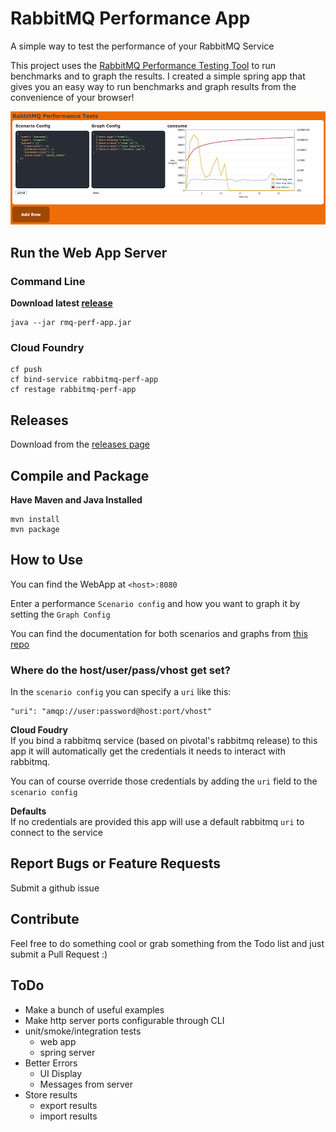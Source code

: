 # RabbitMQ Performance App

A simple way to test the performance of your RabbitMQ Service

This project uses the [RabbitMQ Performance Testing Tool]( https://github.com/rabbitmq/rabbitmq-perf-test/ ) to run benchmarks and to graph the results. I created a simple spring app that gives you an easy way to run benchmarks and graph results from the convenience of your browser!

![Screenshot from the chrome](rmq-perf-app-screenshot.png)

## Run the Web App Server

### Command Line
**Download latest [release](https://github.com/johnlonganecker/rabbitmq-performance-app/releases)**
```
java --jar rmq-perf-app.jar
```

### Cloud Foundry
```
cf push
cf bind-service rabbitmq-perf-app
cf restage rabbitmq-perf-app
```

## Releases
Download from the [releases page](https://github.com/johnlonganecker/rabbitmq-performance-app/releases)

## Compile and Package
**Have Maven and Java Installed**
```
mvn install
mvn package
```

## How to Use
You can find the WebApp at `<host>:8080`

Enter a performance `Scenario config` and how you want to graph it by setting the `Graph Config` 

You can find the documentation for both scenarios and graphs from [this repo](https://github.com/rabbitmq/rabbitmq-perf-test/blob/aeead278089125753268fc61ab91caa155220459/html/README.md)

### Where do the host/user/pass/vhost get set?
In the `scenario config` you can specify a `uri` like this:

```
"uri": "amqp://user:password@host:port/vhost"
```

**Cloud Foudry**<br>
If you bind a rabbitmq service (based on pivotal's rabbitmq release) to this app it will automatically get the credentials it needs to interact with rabbitmq.

You can of course override those credentials by adding the `uri` field to the `scenario config`

**Defaults**<br>
If no credentials are provided this app will use a default rabbitmq `uri` to connect to the service

## Report Bugs or Feature Requests
Submit a github issue

## Contribute
Feel free to do something cool or grab something from the Todo list and just submit a Pull Request :)

## ToDo
- Make a bunch of useful examples
- Make http server ports configurable through CLI
- unit/smoke/integration tests
  - web app
  - spring server
- Better Errors
  - UI Display
  - Messages from server
- Store results
  - export results
  - import results
